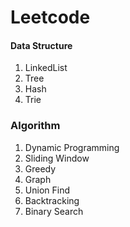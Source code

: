 # Leetcode

#### Data Structure
1. LinkedList
2. Tree
3. Hash
4. Trie

### Algorithm
1. Dynamic Programming
2. Sliding Window
3. Greedy
4. Graph
5. Union Find
6. Backtracking
7. Binary Search